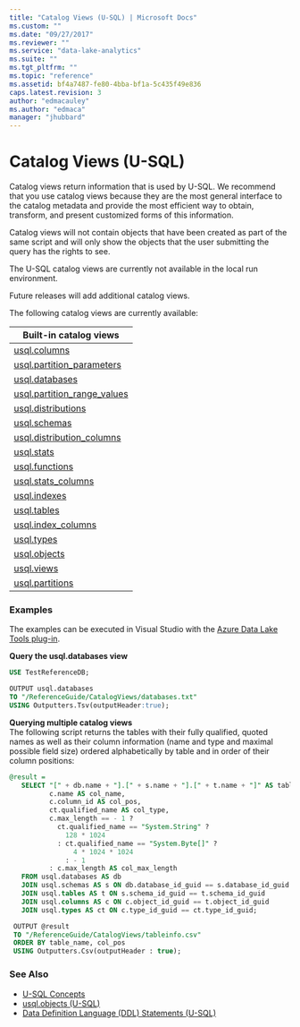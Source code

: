 ```yaml
---
title: "Catalog Views (U-SQL) | Microsoft Docs"
ms.custom: ""
ms.date: "09/27/2017"
ms.reviewer: ""
ms.service: "data-lake-analytics"
ms.suite: ""
ms.tgt_pltfrm: ""
ms.topic: "reference"
ms.assetid: bf4a7487-fe80-4bba-bf1a-5c435f49e836
caps.latest.revision: 3
author: "edmacauley"
ms.author: "edmaca"
manager: "jhubbard"
---
```

# Catalog Views (U-SQL)
Catalog views return information that is used by U-SQL. We recommend that you use catalog views because they are the most general interface to the catalog metadata and provide the most efficient way to obtain, transform, and present customized forms of this information.

Catalog views will not contain objects that have been created as part of the same script and will only show the objects that the user submitting the query has the rights to see.

The U-SQL catalog views are currently not available in the local run environment.

Future releases will add additional catalog views.

The following catalog views are currently available:  

|<a>Built-in catalog views</a>|  
|--|
| [usql.columns](usql-columns-u-sql.md)     |
| [usql.partition_parameters](usql-partition-parameters-u-sql.md)     |    
| [usql.databases](usql-databases-u-sql.md)     |
| [usql.partition_range_values](usql-partition-range-values-u-sql.md)  |       
| [usql.distributions](usql-distributions-u-sql.md)     |
| [usql.schemas](usql-schemas-u-sql.md)         |
| [usql.distribution_columns](usql-distribution-columns-u-sql.md)     |
| [usql.stats](usql-stats-u-sql.md)         |
| [usql.functions](usql-functions-u-sql.md)     |
| [usql.stats_columns](usql-stats-columns-u-sql.md)     |    
| [usql.indexes](usql-indexes-u-sql.md)     |
| [usql.tables](usql-tables-u-sql.md)       |  
| [usql.index_columns](usql-index-columns-u-sql.md)     |
| [usql.types](usql-types-u-sql.md)         |
| [usql.objects](usql-objects-u-sql.md)     | 
| [usql.views](usql-views-u-sql.md)        |
| [usql.partitions](usql-partitions-u-sql.md)|


### Examples
The examples can be executed in Visual Studio with the [Azure Data Lake Tools plug-in](https://www.microsoft.com/download/details.aspx?id=49504). 


**Query the usql.databases view**
```sql
USE TestReferenceDB;

OUTPUT usql.databases
TO "/ReferenceGuide/CatalogViews/databases.txt"
USING Outputters.Tsv(outputHeader:true);
```

**Querying multiple catalog views**  
The following script returns the tables with their fully qualified, quoted names as well as their column information (name and type and maximal possible field size) ordered alphabetically by table and in order of their column positions:
```sql
@result =
   SELECT "[" + db.name + "].[" + s.name + "].[" + t.name + "]" AS table_name,
          c.name AS col_name,
          c.column_id AS col_pos,
          ct.qualified_name AS col_type,
          c.max_length == - 1 ? 
            ct.qualified_name == "System.String" ? 
              128 * 1024 
            : ct.qualified_name == "System.Byte[]" ? 
                4 * 1024 * 1024 
              : - 1 
          : c.max_length AS col_max_length
   FROM usql.databases AS db 
   JOIN usql.schemas AS s ON db.database_id_guid == s.database_id_guid
   JOIN usql.tables AS t ON s.schema_id_guid == t.schema_id_guid
   JOIN usql.columns AS c ON c.object_id_guid == t.object_id_guid
   JOIN usql.types AS ct ON c.type_id_guid == ct.type_id_guid;

 OUTPUT @result
 TO "/ReferenceGuide/CatalogViews/tableinfo.csv"
 ORDER BY table_name, col_pos
 USING Outputters.Csv(outputHeader : true);
```


### See Also
* [U-SQL Concepts ](u-sql-concepts.md)   
* [usql.objects (U-SQL)](usql-objects-u-sql.md)
* [Data Definition Language (DDL) Statements (U-SQL)](data-definition-language-ddl-statements-u-sql.md)

